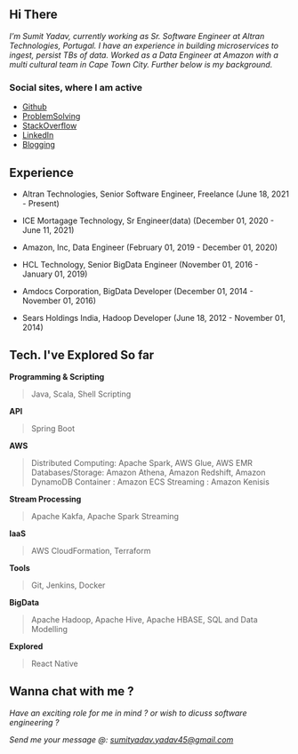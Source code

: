 ## Hi There

*I’m Sumit Yadav, currently working as Sr. Software Engineer at Altran Technologies, Portugal. I have an experience in building microservices to ingest, persist TBs of data. Worked as a Data Engineer at Amazon with a multi cultural team in Cape Town City. Further below is my background.*

### Social sites, where I am active

- [Github](https://github.com/sumitya/)
- [ProblemSolving](https://www.scaler.com/academy/profile/4131cd85ecff/)
- [StackOverflow](https://stackoverflow.com/users/3639306/sumitya)
- [LinkedIn](https://www.linkedin.com/in/sumitya/)
- [Blogging](https://atozlearner.com/)

## Experience

* Altran Technologies, Senior Software Engineer, Freelance (June 18, 2021 - Present)

* ICE Mortagage Technology, Sr Engineer(data) (December 01, 2020 - June 11, 2021)

* Amazon, Inc, Data Engineer (February 01, 2019 - December 01, 2020)

* HCL Technology, Senior BigData Engineer (November 01, 2016 - January 01, 2019)

* Amdocs Corporation, BigData Developer (December 01, 2014 - November 01, 2016)

* Sears Holdings India, Hadoop Developer (June 18, 2012 - November 01, 2014)

## Tech. I've Explored So far

**Programming & Scripting**
> Java, Scala, Shell Scripting

**API**
> Spring Boot

**AWS**
> Distributed Computing: Apache Spark, AWS Glue, AWS EMR
> Databases/Storage: Amazon Athena, Amazon Redshift, Amazon DynamoDB
> Container : Amazon ECS
> Streaming : Amazon Kenisis

**Stream Processing**
> Apache Kakfa, Apache Spark Streaming

**IaaS**
> AWS CloudFormation, Terraform

**Tools**
> Git, Jenkins, Docker

**BigData**
> Apache Hadoop,  Apache Hive, Apache HBASE, SQL and Data Modelling

**Explored**
> React Native

## Wanna chat with me ? 

*Have an exciting role for me in mind ? or wish to dicuss software engineering ?*

*Send me your message @: sumityadav.yadav45@gmail.com*
